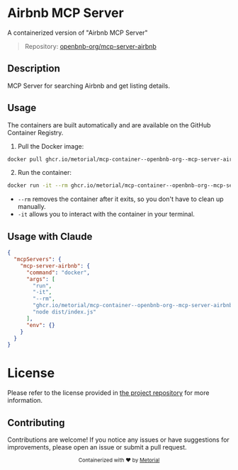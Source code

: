 
# Airbnb MCP Server

A containerized version of "Airbnb MCP Server"

> Repository: [openbnb-org/mcp-server-airbnb](https://github.com/openbnb-org/mcp-server-airbnb)

## Description

MCP Server for searching Airbnb and get listing details.


## Usage

The containers are built automatically and are available on the GitHub Container Registry.

1. Pull the Docker image:

```bash
docker pull ghcr.io/metorial/mcp-container--openbnb-org--mcp-server-airbnb--mcp-server-airbnb
```

2. Run the container:

```bash
docker run -it --rm ghcr.io/metorial/mcp-container--openbnb-org--mcp-server-airbnb--mcp-server-airbnb 
```

- `--rm` removes the container after it exits, so you don't have to clean up manually.
- `-it` allows you to interact with the container in your terminal.



## Usage with Claude

```json
{
  "mcpServers": {
    "mcp-server-airbnb": {
      "command": "docker",
      "args": [
        "run",
        "-it",
        "--rm",
        "ghcr.io/metorial/mcp-container--openbnb-org--mcp-server-airbnb--mcp-server-airbnb",
        "node dist/index.js"
      ],
      "env": {}
    }
  }
}
```

# License

Please refer to the license provided in [the project repository](https://github.com/openbnb-org/mcp-server-airbnb) for more information.

## Contributing

Contributions are welcome! If you notice any issues or have suggestions for improvements, please open an issue or submit a pull request.

<div align="center">
  <sub>Containerized with ❤️ by <a href="https://metorial.com">Metorial</a></sub>
</div>
  